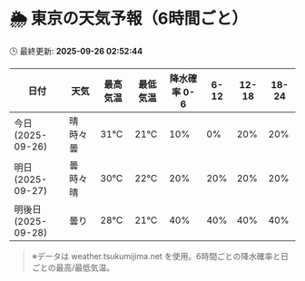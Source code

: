 # 🌦️ 東京の天気予報（6時間ごと）

🕒 最終更新: **2025-09-26 02:52:44**

| 日付 | 天気 | 最高気温 | 最低気温 | 降水確率 0-6 | 6-12 | 12-18 | 18-24 |
|------|------|----------|----------|------------|------|------|------|
| 今日 (2025-09-26) | 晴時々曇 | 31℃ | 21℃ | 10% | 0% | 20% | 20% |
| 明日 (2025-09-27) | 曇時々晴 | 30℃ | 22℃ | 20% | 20% | 20% | 20% |
| 明後日 (2025-09-28) | 曇り | 28℃ | 21℃ | 40% | 40% | 40% | 40% |

> ※データは weather.tsukumijima.net を使用。6時間ごとの降水確率と日ごとの最高/最低気温。